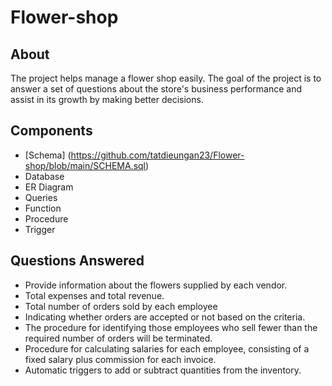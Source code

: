 # Flower-shop
## About
The project helps manage a flower shop easily. The goal of the project is to answer a set of questions about the store's business performance and assist in its growth by making better decisions.

## Components
- [Schema] (https://github.com/tatdieungan23/Flower-shop/blob/main/SCHEMA.sql)
- Database
- ER Diagram
- Queries
- Function
- Procedure
- Trigger

## Questions Answered
- Provide information about the flowers supplied by each vendor.
- Total expenses and total revenue.
- Total number of orders sold by each employee
- Indicating whether orders are accepted or not based on the criteria.
- The procedure for identifying those employees who sell fewer than the required number of orders will be terminated.
- Procedure for calculating salaries for each employee, consisting of a fixed salary plus commission for each invoice.
- Automatic triggers to add or subtract quantities from the inventory.

